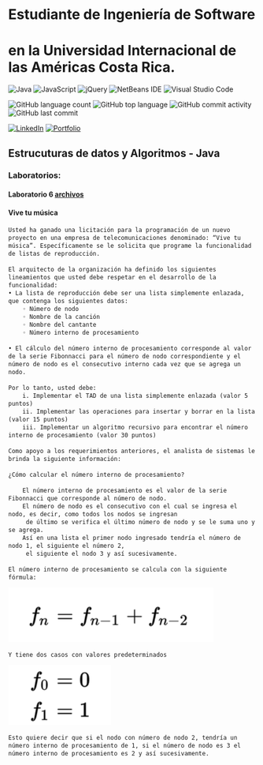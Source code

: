 # Estudiante de Ingeniería de Software
# en la Universidad Internacional de las Américas Costa Rica.

<!--START_SECTION:badges-->
![Java](https://img.shields.io/badge/java-%23ED8B00.svg?style=for-the-badge&logo=java&logoColor=white)
![JavaScript](https://img.shields.io/badge/javascript-%23323330.svg?style=for-the-badge&logo=javascript&logoColor=%23F7DF1E)
![jQuery](https://img.shields.io/badge/jquery-%230769AD.svg?style=for-the-badge&logo=jquery&logoColor=white)
![NetBeans IDE](https://img.shields.io/badge/NetBeansIDE-1B6AC6.svg?style=for-the-badge&logo=apache-netbeans-ide&logoColor=white)
![Visual Studio Code](https://img.shields.io/badge/Visual%20Studio%20Code-0078d7.svg?style=for-the-badge&logo=visual-studio-code&logoColor=white)

![GitHub language count](https://img.shields.io/github/languages/count/bash20cu/Universidad?style=for-the-badge)
![GitHub top language](https://img.shields.io/github/languages/top/bash20cu/Universidad?style=for-the-badge)
![GitHub commit activity](https://img.shields.io/github/commit-activity/m/bash20cu/Universidad?style=for-the-badge)
![GitHub last commit](https://img.shields.io/github/last-commit/bash20cu/Universidad?style=for-the-badge)

[![LinkedIn](https://img.shields.io/badge/linkedin-%230077B5.svg?style=for-the-badge&logo=linkedin&logoColor=white)](https://www.linkedin.com/in/miguel1990/)
[![Portfolio](https://img.shields.io/badge/Portfolio-%23000000.svg?style=for-the-badge&logo=firefox&logoColor=#FF7139)](https://bash20cu.github.io/Portfolio/)
<!--END_SECTION:badges-->

## Estrucuturas de datos y Algoritmos - Java

### Laboratorios:
#### Laboratorio 6  [archivos](https://github.com/bash20cu/Universidad/tree/main/Estructuras_de_Datos_Algoritmos/Laboratorio_6)
#### Vive tu música
    Usted ha ganado una licitación para la programación de un nuevo proyecto en una empresa de telecomunicaciones denominado: “Vive tu música”. Específicamente se le solicita que programe la funcionalidad de listas de reproducción.

    El arquitecto de la organización ha definido los siguientes lineamientos que usted debe respetar en el desarrollo de la funcionalidad:
    • La lista de reproducción debe ser una lista simplemente enlazada, que contenga los siguientes datos:
        ◦ Número de nodo
        ◦ Nombre de la canción
        ◦ Nombre del cantante
        ◦ Número interno de procesamiento

    • El cálculo del número interno de procesamiento corresponde al valor de la serie Fibonnacci para el número de nodo correspondiente y el número de nodo es el consecutivo interno cada vez que se agrega un nodo.

    Por lo tanto, usted debe:
        i. Implementar el TAD de una lista simplemente enlazada (valor 5 puntos)
        ii. Implementar las operaciones para insertar y borrar en la lista (valor 15 puntos)
        iii. Implementar un algoritmo recursivo para encontrar el número interno de procesamiento (valor 30 puntos)

    Como apoyo a los requerimientos anteriores, el analista de sistemas le brinda la siguiente información:
    
    ¿Cómo calcular el número interno de procesamiento?
        
        El número interno de procesamiento es el valor de la serie Fibonnacci que corresponde al número de nodo.
        El número de nodo es el consecutivo con el cual se ingresa el nodo, es decir, como todos los nodos se ingresan
         de último se verifica el último número de nodo y se le suma uno y se agrega. 
        Así en una lista el primer nodo ingresado tendría el número de nodo 1, el siguiente el número 2, 
         el siguiente el nodo 3 y así sucesivamente.

    El número interno de procesamiento se calcula con la siguiente fórmula:
![Ejericio](./img1.png)

    Y tiene dos casos con valores predeterminados
![Ejericio](./img2.png)

    Esto quiere decir que si el nodo con número de nodo 2, tendría un número interno de procesamiento de 1, si el número de nodo es 3 el número interno de procesamiento es 2 y así sucesivamente.